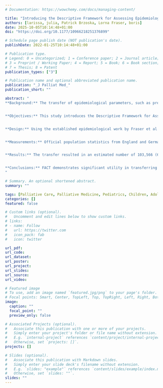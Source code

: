 ```yaml
---
# Documentation: https://wowchemy.com/docs/managing-content/

title: "Introducing the Descriptive Framework for Assessing Epidemiological Cross-National Transferability: Application to Extrapolating Pediatric Life-Limiting Condition Prevalence Between Two European Countries"
authors: [larissa, julia, Patrick Brzoska, Lorna Fraser, boris]
date: 2025-10-05T10:14:48+01:00
doi: "https://doi.org/10.1177/10966218251376899"

# Schedule page publish date (NOT publication's date).
publishDate: 2022-01-25T10:14:48+01:00

# Publication type.
# Legend: 0 = Uncategorized; 1 = Conference paper; 2 = Journal article;
# 3 = Preprint / Working Paper; 4 = Report; 5 = Book; 6 = Book section;
# 7 = Thesis; 8 = Patent
publication_types: ["3"]

# Publication name and optional abbreviated publication name.
publication: "_J Palliat Med_"
publication_short: ""

abstract: "
**Background:** The transfer of epidemiological parameters, such as prevalence, between nations with limited data is a common but unstructured process. Determining how pediatric life-limiting condition (LLC) prevalence rates from one country can be applied to another country is unclear.


**Objectives:** This study introduces the Descriptive Framework for Assessing Epidemiological Cross-National Transferability (FACT), a five-step approach to systematically validate and execute the transfer of epidemiological prevalence estimates.


**Design:** Using the established epidemiological work by Fraser et al., the framework was applied to determine LLC prevalences in Germany (the use case).


**Measurements:** Official population statistics from England and Germany were adjusted for gender and age. Results revealed that many comparative indicators were similar, deviating <2.5/5 percentage (points), supporting the transfer of English pediatric LLC prevalences to Germany.


**Results:** The transfer resulted in an estimated number of 103,566 (65.30 per 10,000) German children and adolescents affected by life-shortening diseases in 2022, with projections between 107,934 and 138,817 by 2030.


**Conclusions:** FACT demonstrates significant utility in transferring prevalence figures and is likely applicable to other epidemiological measures, such as incidence.
"

# Summary. An optional shortened abstract.
summary: ""

tags: [Palliative Care, Palliative Medicine, Pediatrics, Children, Adolescents, Life-Limiting-Condition]
categories: []
featured: false

# Custom links (optional).
#   Uncomment and edit lines below to show custom links.
# links:
# - name: Follow
#   url: https://twitter.com
#   icon_pack: fab
#   icon: twitter

url_pdf:
url_code:
url_dataset:
url_poster:
url_project:
url_slides:
url_source:
url_video:

# Featured image
# To use, add an image named `featured.jpg/png` to your page's folder. 
# Focal points: Smart, Center, TopLeft, Top, TopRight, Left, Right, BottomLeft, Bottom, BottomRight.
image:
  caption: ""
  focal_point: ""
  preview_only: false

# Associated Projects (optional).
#   Associate this publication with one or more of your projects.
#   Simply enter your project's folder or file name without extension.
#   E.g. `internal-project` references `content/project/internal-project/index.md`.
#   Otherwise, set `projects: []`.
projects: []

# Slides (optional).
#   Associate this publication with Markdown slides.
#   Simply enter your slide deck's filename without extension.
#   E.g. `slides: "example"` references `content/slides/example/index.md`.
#   Otherwise, set `slides: ""`.
slides: ""
---
```

